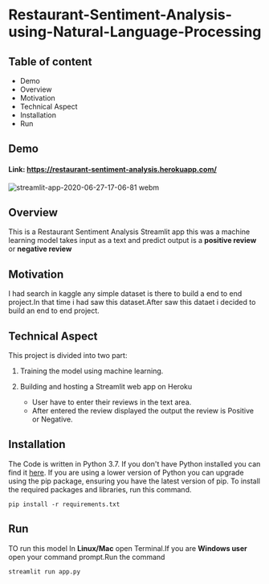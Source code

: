 # Restaurant-Sentiment-Analysis-using-Natural-Language-Processing

## Table of content
   - Demo
   - Overview
   - Motivation
   - Technical Aspect
   - Installation
   - Run
  
 
 ## Demo

 ####  Link:  https://restaurant-sentiment-analysis.herokuapp.com/

![streamlit-app-2020-06-27-17-06-81 webm](https://user-images.githubusercontent.com/46066018/85922403-94dcd500-b8a0-11ea-8fc5-2184a713b953.gif)

## Overview

   This is a Restaurant Sentiment Analysis Streamlit app this  was a machine learning model takes input as a text and predict output is a
**positive review** or  **negative review**

## Motivation
   I had search in kaggle any simple dataset is there to build a end to end project.In that time i had saw this dataset.After saw this dataet i decided to build 
   an end to end project.

## Technical Aspect

This project is divided into two part:

 1. Training the model using machine learning.
       
 2. Building and hosting a Streamlit web app on Heroku
     - User have to enter their reviews in the text area.
     - After entered  the review displayed the output the review is Positive or Negative.
     
## Installation

The Code is written in Python 3.7. If you don't have Python installed you can find it [here](https://www.python.org/downloads/). If you are using a lower version of Python you can upgrade using the pip package, ensuring you have the latest version of pip. To install the required packages and libraries, run this command.


    pip install -r requirements.txt

     
## Run 
   TO run this model In **Linux/Mac** open Terminal.If you are  **Windows user** open your command prompt.Run the command
   
    streamlit run app.py
 
